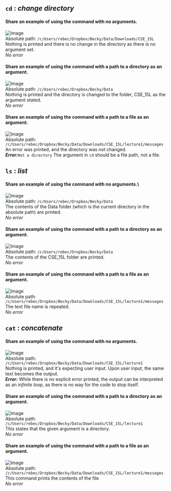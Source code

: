 ```cd``` : *change directory*
---
#### **Share an example of using the command with no arguments.**
![Image](cd_empty.png)	\
Absolute path: ```/c/Users/rebec/Dropbox/Becky/Data/Downloads/CSE_15L```\
Nothing is printed and there is no change in the directory as there is no argument set.\
*No error* 
#### **Share an example of using the command with a path to a directory as an argument.**
![Image](cd_path.png)	\
Absolute path: ```/c/Users/rebec/Dropbox/Becky/Data``` \
Nothing is printed and the directory is changed to the folder, CSE_15L as the argument stated.\
*No error*
#### **Share an example of using the command with a path to a file as an argument.**
![Image](cd_file.png)	\
Absolute path: ```/c/Users/rebec/Dropbox/Becky/Data/Downloads/CSE_15L/lecture1/messages```\
An error was printed, and the directory was *not* changed. \
**_Error:_**```Not a directory``` The argument in ```cd``` should be a file path, not a file. 



```ls``` : *list*
---
#### **Share an example of using the command with no arguments.**\
![Image](ls_empty.png)	\
Absolute path: ```/c/Users/rebec/Dropbox/Becky/Data```\
The contents of the Data folder (which is the current directory in the absolute path) are printed.\
*No error*

#### **Share an example of using the command with a path to a directory as an argument.**
![Image](ls_path.png)	\
Absolute path: ```/c/Users/rebec/Dropbox/Becky/Data```\
The contents of the CSE_15L folder are printed. \
*No error*
#### **Share an example of using the command with a path to a file as an argument.**
![Image](ls_file.png)	\
Absolute path: ```/c/Users/rebec/Dropbox/Becky/Data/Downloads/CSE_15L/lecture1/messages```\
The text file name is repeated. \
*No error*



```cat``` : *concatenate*
---
#### **Share an example of using the command with no arguments.**
![Image](cat_empty.png)	\
Absolute path: ```/c/Users/rebec/Dropbox/Becky/Data/Downloads/CSE_15L/lecture1```\
Nothing is printed, and it's expecting user input. Upon user input, the same text becomes the output.\
**_Error:_** While there is no explicit error printed, the output can be interpreted as an *infinite loop*, as there is no way for the code to stop itself.

#### **Share an example of using the command with a path to a directory as an argument.**
![Image](cat_path.png)	\
Absolute path: ```/c/Users/rebec/Dropbox/Becky/Data/Downloads/CSE_15L/lecture1```\
This states that the given argument is a directory. \
*No error*



#### **Share an example of using the command with a path to a file as an argument.**
![Image](cat_file.png)	\
Absolute path: ```/c/Users/rebec/Dropbox/Becky/Data/Downloads/CSE_15L/lecture1/messages```\
This command prints the contents of the file\
*No error*
